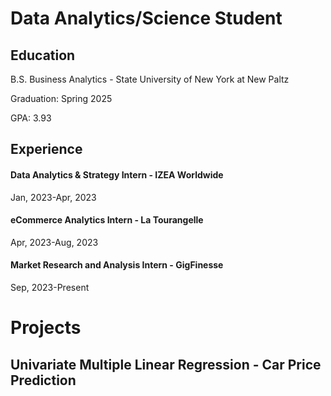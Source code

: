# Data Analytics/Science Student

## Education
B.S. Business Analytics - State University of New York at New Paltz

Graduation: Spring 2025

GPA: 3.93

## Experience
#### Data Analytics & Strategy Intern - IZEA Worldwide
Jan, 2023-Apr, 2023

#### eCommerce Analytics Intern - La Tourangelle
Apr, 2023-Aug, 2023

#### Market Research and Analysis Intern - GigFinesse
Sep, 2023-Present

# Projects
## Univariate Multiple Linear Regression - Car Price Prediction




